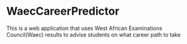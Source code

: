 # WaecCareerPredictor
This is a web application that uses West African Examinations Council(Waec) results to advise students on what career path to take
